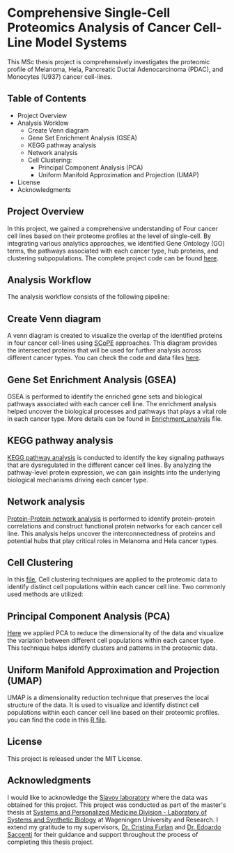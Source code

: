 # Comprehensive Single-Cell Proteomics Analysis of Cancer Cell-Line Model Systems

This MSc thesis project is comprehensively investigates the proteomic profile of Melanoma, Hela, Pancreatic Ductal Adenocarcinoma (PDAC), and Monocytes (U937) cancer cell-lines.

## Table of Contents

* Project Overview
* Analysis Worklow
   *  Create Venn diagram
   *  Gene Set Enrichment Analysis (GSEA)
   *  KEGG pathway analysis
   *  Network analysis
   *  Cell Clustering: 
      *  Principal Component Analysis (PCA)
      *  Uniform Manifold Approximation and Projection (UMAP)
* License 
* Acknowledgments

## Project Overview

In this project, we gained a comprehensive understanding of Four cancer cell lines based on their proteome profiles at the level of single-cell. By integrating various analytics approaches, we identified Gene Ontology (GO) terms, the pathways associated with each cancer type, hub proteins, and clustering subpopulations. The complete project code can be found [here](https://github.com/IbrahimElzahaby/MSc_Thesis/blob/a4f868236fa7dba4865418d35b2f7c74cca82153/SCP_ProjectAllCode.R).

## Analysis Workflow

The analysis workflow consists of the following pipeline:

## Create Venn diagram

A venn diagram is created to visualize the overlap of the identified proteins in four cancer cell-lines using [SCoPE](https://scope2.slavovlab.net) approaches. This diagram provides the intersected proteins that will be used for further analysis across different cancer types. You can check the code and data files [here](https://github.com/IbrahimElzahaby/MSc_Thesis/tree/58deca008814c9b84af54945a028f0797cf28bcb/Venn_Diagram).

## Gene Set Enrichment Analysis (GSEA)

GSEA is performed to identify the enriched gene sets and biological pathways associated with each cancer cell line. The enrichment analysis helped uncover the biological processes and pathways that plays a vital role in each cancer type. More details can be found in [Enrichment_analysis](https://github.com/IbrahimElzahaby/MSc_Thesis/tree/58deca008814c9b84af54945a028f0797cf28bcb/Enrichment_analysis) file.

## KEGG pathway analysis

[KEGG pathway analysis](https://github.com/IbrahimElzahaby/MSc_Thesis/blob/main/Enrichment_analysis/KEGG_pathway_analysis.R) is conducted to identify the key signaling pathways that are dysregulated in the different cancer cell lines. By analyzing the pathway-level protein expression, we can gain insights into the underlying biological mechanisms driving each cancer type.

## Network analysis

[Protein-Protein network analysis](https://github.com/IbrahimElzahaby/MSc_Thesis/blob/main/Network_analysis/Cor_Net.R) is performed to identify protein-protein correlations and construct functional protein networks for each cancer cell line. This analysis helps uncover the interconnectedness of proteins and potential hubs that play critical roles in Melanoma and Hela cancer types.

## Cell Clustering

In this [file](https://github.com/IbrahimElzahaby/MSc_Thesis/tree/58deca008814c9b84af54945a028f0797cf28bcb/Dimentionality_reduction), Cell clustering techniques are applied to the proteomic data to identify distinct cell populations within each cancer cell line. Two commonly used methods are utilized:

## Principal Component Analysis (PCA)

[Here](https://github.com/IbrahimElzahaby/MSc_Thesis/blob/main/Dimentionality_reduction/PCA_ALLCELLTYPES.R) we applied PCA to reduce the dimensionality of the data and visualize the variation between different cell populations within each cancer type. This technique helps identify clusters and patterns in the proteomic data.

## Uniform Manifold Approximation and Projection (UMAP)

UMAP is a dimensionality reduction technique that preserves the local structure of the data. It is used to visualize and identify distinct cell populations within each cancer cell line based on their proteomic profiles. you can find the code in this [R file](https://github.com/IbrahimElzahaby/MSc_Thesis/blob/main/Dimentionality_reduction/UMAP_ALLCELLTYPES.R).

## License

This project is released under the MIT License.

## Acknowledgments

I would like to acknowledge the [Slavov laboratory](https://slavovlab.net) where the data was obtained for this project. This project was conducted as part of the master's thesis at [Systems and Personalized Medicine Division - Laboratory of Systems and Synthetic Biology](https://www.wur.nl/en/Research-Results/Chair-groups/Agrotechnology-and-Food-Sciences/Laboratory-of-Systems-and-Synthetic-Biology.htm) at Wageningen University and Research. I extend my gratitude to my supervisors, [Dr. Cristina Furlan](https://www.wur.nl/en/persons/cristina-dr.-c-cristina-furlan.htm) and [Dr. Edoardo Saccenti](https://www.wur.nl/en/persons/edoardo-dr.-e-edoardo-saccenti.htm) for their guidance and support throughout the process of completing this thesis project.





























